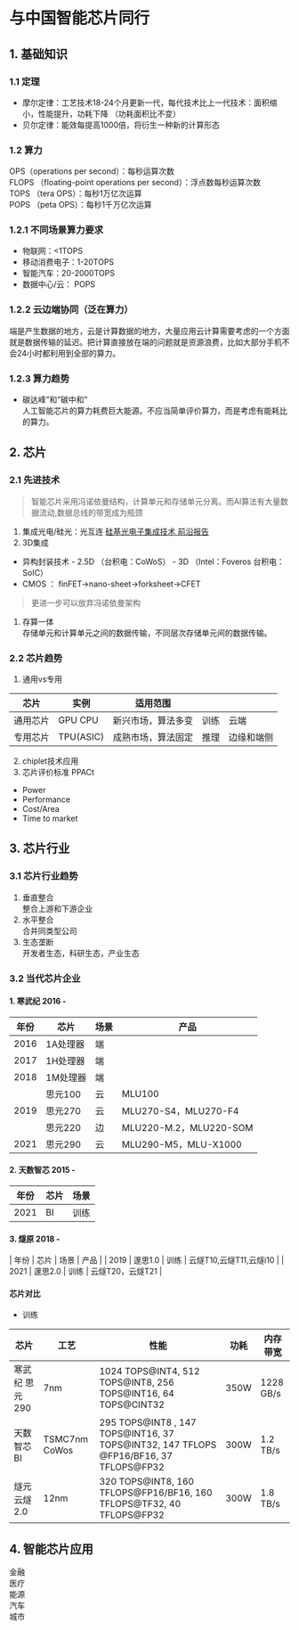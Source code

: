 # 与中国智能芯片同行

## 1. 基础知识
### 1.1 定理
- 摩尔定律：工艺技术18-24个月更新一代，每代技术比上一代技术：面积缩小，性能提升，功耗下降 （功耗面积比不变）
- 贝尔定律：能效每提高1000倍，将衍生一种新的计算形态

### 1.2 算力
OPS（operations per second）：每秒运算次数  
FLOPS （floating-point operations per second）：浮点数每秒运算次数  
TOPS （tera OPS）：每秒1万亿次运算  
POPS （peta OPS）：每秒1千万亿次运算
### 1.2.1 不同场景算力要求
 - 物联网：<1TOPS
 - 移动消费电子：1-20TOPS
 - 智能汽车：20-2000TOPS
 - 数据中心/云： POPS
### 1.2.2 云边端协同（泛在算力）
端是产生数据的地方，云是计算数据的地方，大量应用云计算需要考虑的一个方面就是数据传输的延迟。把计算直接放在端的问题就是资源浪费，比如大部分手机不会24小时都利用到全部的算力。
### 1.2.3 算力趋势
- 碳达峰”和“碳中和”  
人工智能芯片的算力耗费巨大能源。不应当简单评价算力，而是考虑有能耗比的算力。

## 2. 芯片
### 2.1 先进技术
 > 智能芯片采用冯诺依曼结构，计算单元和存储单元分离。而AI算法有大量数据流动,数据总线的带宽成为瓶颈  

 1. 集成光电/硅光：光互连
[硅基光电子集成技术
前沿报告](https://www.china-cic.cn/upload/202012/05/466b9f9914d943628a04e7cb2e1af70a.pdf)  
 2. 3D集成
   - 异构封装技术
    - 2.5D （台积电：CoWoS）
    - 3D （Intel：Foveros 台积电：SoIC）
   - CMOS ： finFET->nano-sheet->forksheet->CFET

 >更进一步可以放弃冯诺依曼架构
 1. 存算一体  
存储单元和计算单元之间的数据传输，不同层次存储单元间的数据传输。

### 2.2 芯片趋势
1. 通用vs专用

| 芯片 | 实例 | 适用范围 | | | 
| --- | --- | -- | --- | --- |
| 通用芯片 | GPU CPU | 新兴市场，算法多变 | 训练 | 云端 |
| 专用芯片 | TPU(ASIC) | 成熟市场，算法固定 | 推理 | 边缘和端侧 |

2. chiplet技术应用 
3. 芯片评价标准 PPACt
 - Power
 - Performance
 - Cost/Area
 - Time to market

## 3. 芯片行业
### 3.1 芯片行业趋势
 1.  垂直整合  
整合上游和下游企业
 2.  水平整合  
合并同类型公司
3. 生态垄断  
开发者生态，科研生态，产业生态
### 3.2 当代芯片企业
#### 1. 寒武纪 2016 -   

| 年份 | 芯片 | 场景            | 产品           |
| ---- | ---- | --------------------- | --------------- |
| 2016 | 1A处理器   | 端 |                 |
| 2017 | 1H处理器   | 端 |                 |
| 2018 | 1M处理器   | 端 |                 |
|      | 思元100    | 云 |     MLU100             |
| 2019 | 思元270    | 云 |  MLU270-S4，MLU270-F4               |
|      | 思元220    | 边 | MLU220-M.2，MLU220-SOM |
| 2021 | 思元290    | 云 |    MLU290-M5，MLU-X1000             |

#### 2. 天数智芯 2015 - 

| 年份 | 芯片 | 场景 |
| --- | ---| --- |
| 2021 | BI | 训练 |

#### 3. 燧原 2018 - 

| 年份 | 芯片 | 场景 | 产品 |
| 2019 | 邃思1.0 | 训练 | 云燧T10,云燧T11,云燧i10 |
| 2021 | 邃思2.0 | 训练 | 云燧T20，云燧T21 |

#### 芯片对比
- 训练  

| 芯片 | 工艺 | 性能 | 功耗 | 内存带宽 |
| --- | --- | --- | --- | --- |
| 寒武纪 思元290 | 7nm |  1024 TOPS@INT4, 512 TOPS@INT8, 256 TOPS@INT16, 64 TOPS@CINT32| 350W | 1228 GB/s |
| 天数智芯 BI | TSMC7nm CoWos | 295 TOPS@INT8 , 147 TOPS@INT16, 37 TOPS@INT32, 147 TFLOPS @FP16/BF16, 37 TFLOPS@FP32 | 300W | 1.2 TB/s |
| 燧元 云燧2.0 | 12nm | 320 TOPS@INT8, 160 TFLOPS@FP16/BF16, 160 TFLOPS@TF32, 40 TFLOPS@FP32 | 300W | 1.8 TB/s |

## 4. 智能芯片应用
金融  
医疗  
能源  
汽车  
城市
